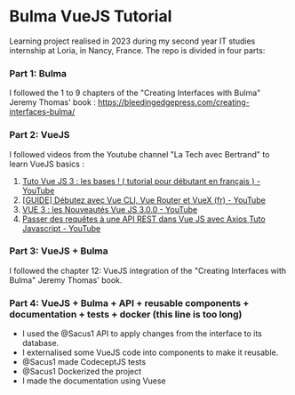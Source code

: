 # Bulma VueJS Tutorial

Learning project realised in 2023 during my second year IT studies internship at Loria, in Nancy, France.
The repo is divided in four parts:

### Part 1: Bulma
I followed the 1 to 9 chapters of the "Creating Interfaces with Bulma" Jeremy Thomas' book :
https://bleedingedgepress.com/creating-interfaces-bulma/

### Part 2: VueJS
I followed videos from the Youtube channel "La Tech avec Bertrand" to learn VueJS basics :
1. [Tuto Vue JS 3 : les bases ! ( tutorial pour débutant en français ) - YouTube](https://www.youtube.com/watch?v=5sNXjRE1C-U)
2. [[GUIDE] Débutez avec Vue CLI, Vue Router et VueX (fr) - YouTube](https://www.youtube.com/watch?v=L5_KLnHjt1M)
3. [VUE 3 : les Nouveautés  Vue JS 3.0.0 - YouTube](https://www.youtube.com/watch?v=BM0P1uJK4X0)
4. [Passer des requêtes à une API REST dans Vue JS avec Axios  Tuto Javascript  - YouTube](https://www.youtube.com/watch?v=YfaLLVJwyes)

### Part 3: VueJS + Bulma
I followed the chapter 12: VueJS integration of the "Creating Interfaces with Bulma" Jeremy Thomas' book.

### Part 4: VueJS + Bulma + API + reusable components + documentation + tests + docker (this line is too long)
- I used the @Sacus1 API to apply changes from the interface to its database.
- I externalised some VueJS code into components to make it reusable.
- @Sacus1 made CodeceptJS tests
- @Sacus1 Dockerized the project
- I made the documentation using Vuese

